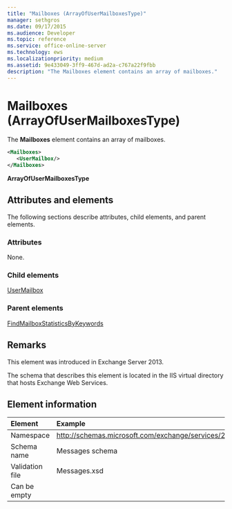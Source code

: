 ```yaml
---
title: "Mailboxes (ArrayOfUserMailboxesType)"
manager: sethgros
ms.date: 09/17/2015
ms.audience: Developer
ms.topic: reference
ms.service: office-online-server
ms.technology: ews
ms.localizationpriority: medium
ms.assetid: 9e433049-3ff9-467d-ad2a-c767a22f9fbb
description: "The Mailboxes element contains an array of mailboxes."
---
```


# Mailboxes (ArrayOfUserMailboxesType)

The **Mailboxes** element contains an array of mailboxes. 
  
```XML
<Mailboxes>
   <UserMailbox/>
</Mailboxes>
```

**ArrayOfUserMailboxesType**

## Attributes and elements

The following sections describe attributes, child elements, and parent elements.
  
### Attributes

None.
  
### Child elements

[UserMailbox](usermailbox.md)
  
### Parent elements

[FindMailboxStatisticsByKeywords](findmailboxstatisticsbykeywords.md)
  
## Remarks

This element was introduced in Exchange Server 2013.
  
The schema that describes this element is located in the IIS virtual directory that hosts Exchange Web Services.
  
## Element information

| Element | Example |
|:-----|:-----|
|Namespace  <br/> |http://schemas.microsoft.com/exchange/services/2006/messages  <br/> |
|Schema name  <br/> |Messages schema  <br/> |
|Validation file  <br/> |Messages.xsd  <br/> |
|Can be empty  <br/> ||
   

